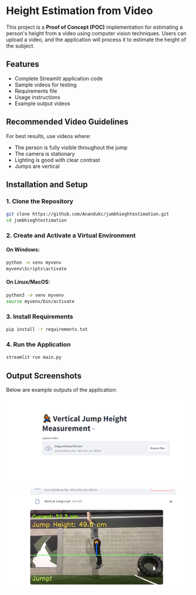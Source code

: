 # Height Estimation from Video

This project is a **Proof of Concept (POC)** implementation for estimating a person's height from a video using computer vision techniques. Users can upload a video, and the application will process it to estimate the height of the subject.

## Features

- Complete Streamlit application code
- Sample videos for testing
- Requirements file
- Usage instructions
- Example output videos

## Recommended Video Guidelines

For best results, use videos where:

- The person is fully visible throughout the jump
- The camera is stationary
- Lighting is good with clear contrast
- Jumps are vertical

## Installation and Setup

### 1. Clone the Repository

```sh
git clone https://github.com/Anandukc/jumbhieghtestimation.git
cd jumbhieghtestimation
```

### 2. Create and Activate a Virtual Environment

#### On **Windows**:

```sh
python -m venv myvenv
myvenv\Scripts\activate
```

#### On **Linux/MacOS**:

```sh
python3 -m venv myvenv
source myvenv/bin/activate
```

### 3. Install Requirements

```sh
pip install -r requirements.txt
```

### 4. Run the Application

```sh
streamlit run main.py
```

## Output Screenshots

Below are example outputs of the application:

![Screenshot 1](ss1.PNG)
![Screenshot 2](ss2.PNG)
